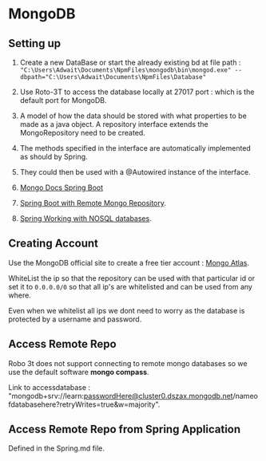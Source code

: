 # MongoDB

## Setting up

1. Create a new DataBase or start the already existing bd at file path :
`"C:\Users\Adwait\Documents\NpmFiles\mongodb\bin\mongod.exe" --dbpath="C:\Users\Adwait\Documents\NpmFiles\Database"`

2. Use Roto-3T to access the database locally at 27017 port : which is the default port for MongoDB.

3. A model of how the data should be stored with what properties to be made as a java object. A repository interface
extends the MongoRepository need to be created.

4. The methods specified in the interface are automatically implemented as should by Spring.

5. They could then be used with a @Autowired instance of the interface.

6. [Mongo Docs Spring Boot](https://docs.spring.io/spring-data/mongodb/docs/current/api/org/springframework/data/mongodb/repository/MongoRepository.html)

7. [Spring Boot with Remote Mongo Repository](https://www.opencodez.com/java/use-mongodb-atlas-with-spring-boot.htm).

8. [Spring Working with NOSQL databases](https://docs.spring.io/spring-boot/docs/current/reference/html/spring-boot-features.html#boot-features-nosql).

## Creating Account

Use the MongoDB official site to create a free tier account : [Mongo Atlas](https://www.mongodb.com/cloud/atlas).

WhiteList the ip so that the repository can be used with that particular id or set it to `0.0.0.0/0` so that all ip's are whitelisted and can be used from any where.

Even when we whitelist all ips we dont need to worry as the database is protected by a username and password.

## Access Remote Repo

Robo 3t does not support connecting to remote mongo databases so we use the default software **mongo compass**.

Link to accessdatabase : "mongodb+srv://learn:passwordHere@cluster0.dszax.mongodb.net/nameofdatabasehere?retryWrites=true&w=majority".

## Access Remote Repo from Spring Application

Defined in the Spring.md file.
